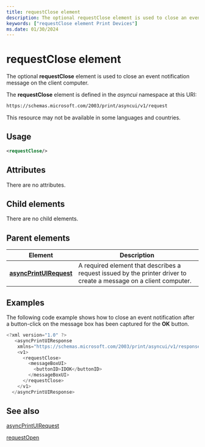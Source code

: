 ```yaml
---
title: requestClose element
description: The optional requestClose element is used to close an event notification message on the client computer.
keywords: ["requestClose element Print Devices"]
ms.date: 01/30/2024
---
```


# requestClose element

The optional **requestClose** element is used to close an event notification message on the client computer.

The **requestClose** element is defined in the *asyncui* namespace at this URI:

```xml
https://schemas.microsoft.com/2003/print/asyncui/v1/request
```

This resource may not be available in some languages and countries.

## Usage

```xml
<requestClose/>
```

## Attributes

There are no attributes.

## Child elements

There are no child elements.

## Parent elements

| Element | Description |
|--|--|
| [**asyncPrintUIRequest**](asyncprintuirequest.md) | A required element that describes a request issued by the printer driver to create a message on a client computer. |

## Examples

The following code example shows how to close an event notification after a button-click on the message box has been captured for the **OK** button.

```cpp
<?xml version="1.0" ?>
   <asyncPrintUIResponse
    xmlns="https://schemas.microsoft.com/2003/print/asyncui/v1/response">
    <v1>
      <requestClose>
        <messageBoxUI>
          <buttonID>IDOK</buttonID>
        </messageBoxUI>
      </requestClose>
    </v1>
  </asyncPrintUIResponse>
```

## See also

[asyncPrintUIRequest](asyncprintuirequest.md)

[requestOpen](requestopen.md)
